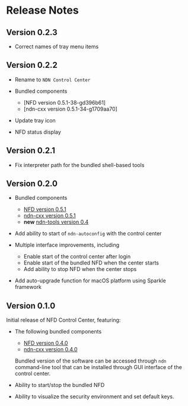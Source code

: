 Release Notes
=============

## Version 0.2.3

- Correct names of tray menu items

## Version 0.2.2

- Rename to `NDN Control Center`

- Bundled components

    * [NFD version 0.5.1-38-gd396b61]
    * [ndn-cxx version 0.5.1-34-g1709aa70]

- Update tray icon

- NFD status display

## Version 0.2.1

- Fix interpreter path for the bundled shell-based tools

## Version 0.2.0

- Bundled components

    * [NFD version 0.5.1](http://named-data.net/doc/NFD/0.5.1/RELEASE_NOTES.html)
    * [ndn-cxx version 0.5.1](http://named-data.net/doc/ndn-cxx/0.5.1/RELEASE_NOTES.html)
    * **new** [ndn-tools version 0.4](https://github.com/named-data/ndn-tools/releases/tag/ndn-tools-0.4)

- Add ability to start of `ndn-autoconfig` with the control center

- Multiple interface improvements, including

  * Enable start of the control center after login
  * Enable start of the bundled NFD when the center starts
  * Add ability to stop NFD when the center stops

- Add auto-upgrade function for macOS platform using Sparkle framework

## Version 0.1.0

Initial release of NFD Control Center, featuring:

- The following bundled components

    * [NFD version 0.4.0](http://named-data.net/doc/NFD/0.4.0/RELEASE_NOTES.html)
    * [ndn-cxx version 0.4.0](http://named-data.net/doc/ndn-cxx/0.4.0/RELEASE_NOTES.html)

    Bundled version of the software can be accessed through `ndn` command-line tool that can be installed through GUI interface of the control center.

- Ability to start/stop the bundled NFD

- Ability to visualize the security environment and set default keys.
